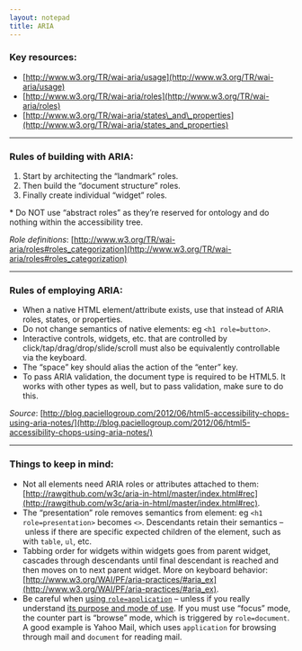 ```yaml
---
layout: notepad
title: ARIA
---
```


### Key resources:

- [http://www.w3.org/TR/wai-aria/usage](http://www.w3.org/TR/wai-aria/usage)
- [http://www.w3.org/TR/wai-aria/roles](http://www.w3.org/TR/wai-aria/roles)
- [http://www.w3.org/TR/wai-aria/states\_and\_properties](http://www.w3.org/TR/wai-aria/states_and_properties)

<hr>

### Rules of building with ARIA:

1. Start by architecting the “landmark” roles.
2. Then build the “document structure” roles.
3. Finally create individual “widget” roles.

\* Do NOT use “abstract roles” as they’re reserved for ontology and do nothing within the accessibility tree.

*Role definitions*: [http://www.w3.org/TR/wai-aria/roles#roles_categorization](http://www.w3.org/TR/wai-aria/roles#roles_categorization)

<hr>

### Rules of employing ARIA:

- When a native HTML element/attribute exists, use that instead of ARIA roles, states, or properties.
- Do not change semantics of native elements: eg `<h1 role=button>`.
- Interactive controls, widgets, etc. that are controlled by click/tap/drag/drop/slide/scroll must also be equivalently controllable via the keyboard.
- The “space” key should alias the action of the “enter” key.
- To pass ARIA validation, the document type is required to be HTML5. It works with other types as well, but to pass validation, make sure to do this.

*Source*: [http://blog.paciellogroup.com/2012/06/html5-accessibility-chops-using-aria-notes/](http://blog.paciellogroup.com/2012/06/html5-accessibility-chops-using-aria-notes/)

<hr>

### Things to keep in mind:

- Not all elements need ARIA roles or attributes attached to them: [http://rawgithub.com/w3c/aria-in-html/master/index.html#rec](http://rawgithub.com/w3c/aria-in-html/master/index.html#rec).
- The “presentation” role removes semantics from element: eg `<h1 role=presentation>` becomes  `<>`. Descendants retain their semantics – unless if there are specific expected children of the element, such as with `table`, `ul`, etc.
- Tabbing order for widgets within widgets goes from parent widget, cascades through descendants until final descendant is reached and then moves on to next parent widget. More on keyboard behavior: [http://www.w3.org/WAI/PF/aria-practices/#aria_ex](http://www.w3.org/WAI/PF/aria-practices/#aria_ex).
- Be careful when [using `role=application`](http://rawgithub.com/w3c/aria-in-html/master/index.html#using-aria-role-application) – unless if you really understand [its purpose and mode of use](http://www.marcozehe.de/2012/02/06/if-you-use-the-wai-aria-role-application-please-do-so-wisely/). If you must use “focus” mode, the counter part is “browse” mode, which is triggered by `role=document`. A good example is Yahoo Mail, which uses `application` for browsing through mail and `document` for reading mail.
